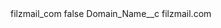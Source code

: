 <?xml version="1.0" encoding="UTF-8"?>
<CustomMetadata xmlns="http://soap.sforce.com/2006/04/metadata" xmlns:xsi="http://www.w3.org/2001/XMLSchema-instance" xmlns:xsd="http://www.w3.org/2001/XMLSchema">
    <label>filzmail_com</label>
    <protected>false</protected>
    <values>
        <field>Domain_Name__c</field>
        <value xsi:type="xsd:string">filzmail.com</value>
    </values>
</CustomMetadata>
